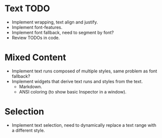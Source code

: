 # Text TODO

* Implement wrapping, text align and justify.
* Implement font-features.
* Implement font fallback, need to segment by font?
* Review TODOs in code.

# Mixed Content

* Implement text runs composed of multiple styles, same problem as font fallback?
* Implement widgets that derive text runs and styles from the text.
    - Markdown.
    - ANSI coloring (to show basic Inspector in a window).

# Selection

* Implement text selection, need to dynamically replace a text range with a different style.